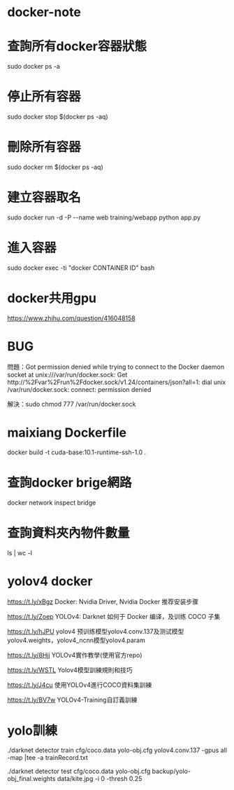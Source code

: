 # docker-note


# 查詢所有docker容器狀態

sudo docker ps -a

# 停止所有容器

sudo docker stop $(docker ps -aq)


# 刪除所有容器
sudo docker rm $(docker ps -aq)

# 建立容器取名

sudo docker run -d -P --name web training/webapp python app.py

# 進入容器

sudo docker exec -ti "docker  CONTAINER ID" bash

# docker共用gpu

https://www.zhihu.com/question/416048158

# BUG
問題：Got permission denied while trying to connect to the Docker daemon socket at unix:///var/run/docker.sock: Get http://%2Fvar%2Frun%2Fdocker.sock/v1.24/containers/json?all=1: dial unix /var/run/docker.sock: connect: permission denied

解決：sudo chmod 777 /var/run/docker.sock

# maixiang Dockerfile

docker build -t cuda-base:10.1-runtime-ssh-1.0 .

# 查詢docker brige網路

docker network inspect bridge

# 查詢資料夾內物件數量

ls | wc -l

# yolov4 docker

https://t.ly/xBgz   Docker: Nvidia Driver, Nvidia Docker 推荐安装步骤

https://t.ly/Zoep   YOLOv4: Darknet 如何于 Docker 编译，及训练 COCO 子集 

https://t.ly/hJPU  yolov4 预训练模型yolov4.conv.137及测试模型yolov4.weights，yolov4_ncnn模型yolov4.param

https://t.ly/8Hjj  YOLOv4實作教學(使用官方repo)

https://t.ly/WSTL  Yolov4模型訓練規則和技巧

https://t.ly/J4cu  使用YOLOv4進行COCO資料集訓練

https://t.ly/BV7w  YOLOv4-Training自訂義訓練

# yolo訓練

./darknet detector train cfg/coco.data yolo-obj.cfg yolov4.conv.137 -gpus all -map |tee -a trainRecord.txt

./darknet detector test cfg/coco.data yolo-obj.cfg backup/yolo-obj_final.weights data/kite.jpg -i 0 -thresh 0.25




